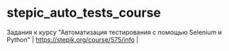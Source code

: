 # stepic_auto_tests_course
Задания к курсу "Автоматизация тестирования с помощью Selenium и Python"
| https://stepik.org/course/575/info |
